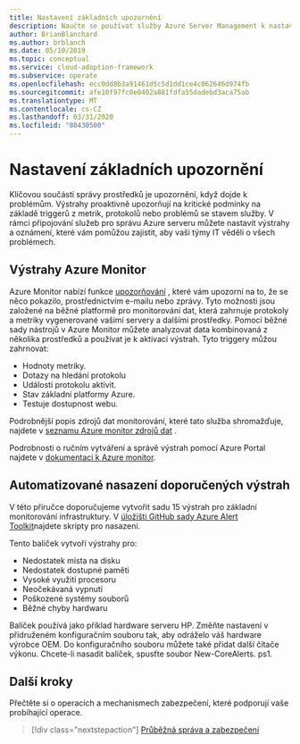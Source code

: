 ```yaml
---
title: Nastavení základních upozornění
description: Naučte se používat služby Azure Server Management k nastavení výstrah a oznámení, která vám pomůžou zajistit, aby vaši týmy IT věděli o jakémkoli problému.
author: BrianBlanchard
ms.author: brblanch
ms.date: 05/10/2019
ms.topic: conceptual
ms.service: cloud-adoption-framework
ms.subservice: operate
ms.openlocfilehash: ecc0dd8b3a91461d5c5d1dd1ce4c062646d974fb
ms.sourcegitcommit: afe10f97fc0e0402a881fdfa55dadebd3aca75ab
ms.translationtype: MT
ms.contentlocale: cs-CZ
ms.lasthandoff: 03/31/2020
ms.locfileid: "80430500"
---
```

# <a name="set-up-basic-alerts"></a>Nastavení základních upozornění

Klíčovou součástí správy prostředků je upozornění, když dojde k problémům. Výstrahy proaktivně upozorňují na kritické podmínky na základě triggerů z metrik, protokolů nebo problémů se stavem služby. V rámci připojování služeb pro správu Azure serveru můžete nastavit výstrahy a oznámení, které vám pomůžou zajistit, aby vaši týmy IT věděli o všech problémech.

## <a name="azure-monitor-alerts"></a>Výstrahy Azure Monitor

Azure Monitor nabízí funkce [upozorňování](https://docs.microsoft.com/azure/azure-monitor/platform/alerts-overview) , které vám upozorní na to, že se něco pokazilo, prostřednictvím e-mailu nebo zprávy. Tyto možnosti jsou založené na běžné platformě pro monitorování dat, která zahrnuje protokoly a metriky vygenerované vašimi servery a dalšími prostředky. Pomocí běžné sady nástrojů v Azure Monitor můžete analyzovat data kombinovaná z několika prostředků a používat je k aktivaci výstrah. Tyto triggery můžou zahrnovat:

- Hodnoty metriky.
- Dotazy na hledání protokolu
- Události protokolu aktivit.
- Stav základní platformy Azure.
- Testuje dostupnost webu.

Podrobnější popis zdrojů dat monitorování, které tato služba shromažďuje, najdete v [seznamu Azure monitor zdrojů dat](https://docs.microsoft.com/azure/azure-monitor/platform/data-sources) .

Podrobnosti o ručním vytváření a správě výstrah pomocí Azure Portal najdete v [dokumentaci k Azure monitor](https://docs.microsoft.com/azure/azure-monitor/platform/alerts-metric).

## <a name="automated-deployment-of-recommended-alerts"></a>Automatizované nasazení doporučených výstrah

V této příručce doporučujeme vytvořit sadu 15 výstrah pro základní monitorování infrastruktury. V [úložišti GitHub sady Azure Alert Toolkit](https://github.com/Microsoft/manageability-toolkits)najdete skripty pro nasazení.

Tento balíček vytvoří výstrahy pro:

- Nedostatek místa na disku
- Nedostatek dostupné paměti
- Vysoké využití procesoru
- Neočekávaná vypnutí
- Poškozené systémy souborů
- Běžné chyby hardwaru

Balíček používá jako příklad hardware serveru HP. Změňte nastavení v přidruženém konfiguračním souboru tak, aby odráželo váš hardware výrobce OEM. Do konfiguračního souboru můžete také přidat další čítače výkonu. Chcete-li nasadit balíček, spusťte soubor New-CoreAlerts. ps1.

## <a name="next-steps"></a>Další kroky

Přečtěte si o operacích a mechanismech zabezpečení, které podporují vaše probíhající operace.

> [!div class="nextstepaction"]
> [Průběžná správa a zabezpečení](./ongoing-management-overview.md)
